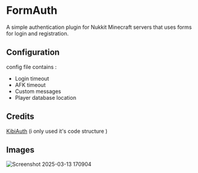 # FormAuth

A simple authentication plugin for Nukkit Minecraft servers that uses forms for login and registration.

## Configuration

config file contains :
- Login timeout
- AFK timeout
- Custom messages
- Player database location

## Credits
[KibiAuth](https://github.com/KibiDB/KibiAuth-Nukkit) (i only used it's code structure )

## Images

![Screenshot 2025-03-13 170904](https://github.com/user-attachments/assets/6ebcd98c-0a19-4315-ad2f-a2799a44f093)
